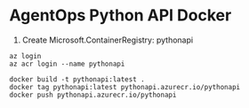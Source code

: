# AgentOps Python API Docker

1. Create Microsoft.ContainerRegistry: pythonapi

```shell
az login
az acr login --name pythonapi

docker build -t pythonapi:latest .
docker tag pythonapi:latest pythonapi.azurecr.io/pythonapi
docker push pythonapi.azurecr.io/pythonapi
```
